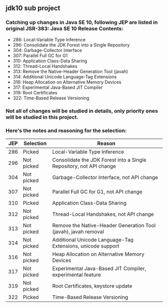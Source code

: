## jdk10 sub project

### Catching up changes in Java SE 10, following JEP are listed in original JSR-383: Java SE 10 Release Contents:

- 286: Local-Variable Type Inference
- 296: Consolidate the JDK Forest into a Single Repository
- 304: Garbage-Collector Interface
- 307: Parallel Full GC for G1
- 310: Application Class-Data Sharing
- 312: Thread-Local Handshakes
- 313: Remove the Native-Header Generation Tool (javah)
- 314: Additional Unicode Language-Tag Extensions
- 316: Heap Allocation on Alternative Memory Devices
- 317: Experimental Java-Based JIT Compiler
- 319: Root Certificates
- 322: Time-Based Release Versioning

### Not all of changes will be studied in details, only priority ones will be studied in this project. 
### Here's the notes and reasoning for the selection:

| JEP | Selection  | Reason                                                                   |
| --- | ---------- | ------------------------------------------------------------------------ |
| 286 | Picked     | Local-Variable Type Inference                                            |
| 296 | Not picked | Consolidate the JDK Forest into a Single Repository, not API change      |
| 304 | Not picked | Garbage-Collector Interface, not API change                              |
| 307 | Not picked | Parallel Full GC for G1, not API change                                  |
| 310 | Picked     | Application Class-Data Sharing                                           |
| 312 | Not picked | Thread-Local Handshakes, not API change                                  |
| 313 | Not picked | Remove the Native-Header Generation Tool (javah), javah removal          |
| 314 | Not picked | Additional Unicode Language-Tag Extensions, unicode support              |
| 316 | Not picked | Heap Allocation on Alternative Memory Devices                            |
| 317 | Not picked | Experimental Java-Based JIT Compiler, experimental feature               |
| 319 | Not picked | Root Certificates, keystore update                                       |
| 322 | Picked     | Time-Based Release Versioning                                            |

